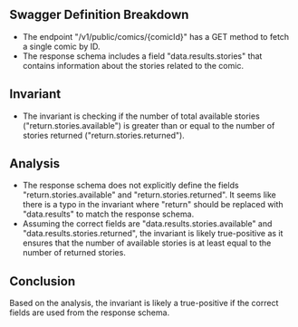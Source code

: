 ## Swagger Definition Breakdown
- The endpoint "/v1/public/comics/{comicId}" has a GET method to fetch a single comic by ID.
- The response schema includes a field "data.results.stories" that contains information about the stories related to the comic.

## Invariant
- The invariant is checking if the number of total available stories ("return.stories.available") is greater than or equal to the number of stories returned ("return.stories.returned").

## Analysis
- The response schema does not explicitly define the fields "return.stories.available" and "return.stories.returned". It seems like there is a typo in the invariant where "return" should be replaced with "data.results" to match the response schema.
- Assuming the correct fields are "data.results.stories.available" and "data.results.stories.returned", the invariant is likely true-positive as it ensures that the number of available stories is at least equal to the number of returned stories.

## Conclusion
Based on the analysis, the invariant is likely a true-positive if the correct fields are used from the response schema.
